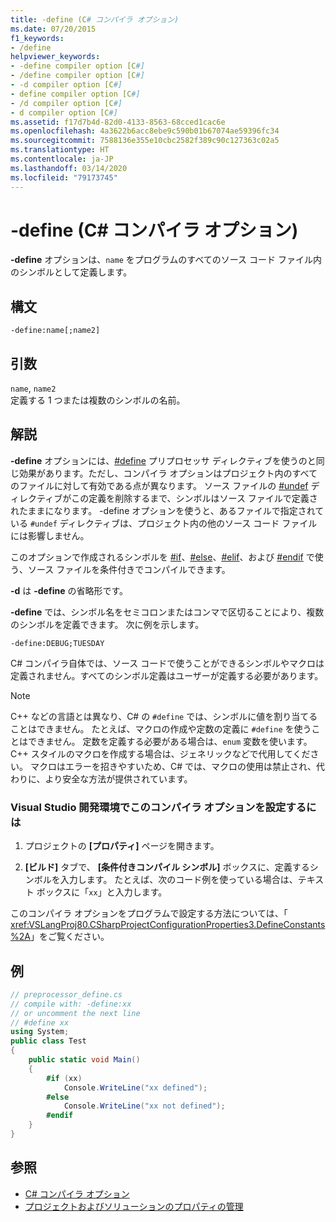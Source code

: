 ```yaml
---
title: -define (C# コンパイラ オプション)
ms.date: 07/20/2015
f1_keywords:
- /define
helpviewer_keywords:
- -define compiler option [C#]
- /define compiler option [C#]
- -d compiler option [C#]
- define compiler option [C#]
- /d compiler option [C#]
- d compiler option [C#]
ms.assetid: f17d7b4d-82d0-4133-8563-68cced1cac6e
ms.openlocfilehash: 4a3622b6acc8ebe9c590b01b67074ae59396fc34
ms.sourcegitcommit: 7588136e355e10cbc2582f389c90c127363c02a5
ms.translationtype: HT
ms.contentlocale: ja-JP
ms.lasthandoff: 03/14/2020
ms.locfileid: "79173745"
---
```

# <a name="-define-c-compiler-options"></a>-define (C# コンパイラ オプション)
**-define** オプションは、`name` をプログラムのすべてのソース コード ファイル内のシンボルとして定義します。  
  
## <a name="syntax"></a>構文  
  
```console  
-define:name[;name2]  
```  
  
## <a name="arguments"></a>引数  
 `name`, `name2`  
 定義する 1 つまたは複数のシンボルの名前。  
  
## <a name="remarks"></a>解説  
 **-define** オプションには、[#define](../preprocessor-directives/preprocessor-define.md) プリプロセッサ ディレクティブを使うのと同じ効果があります。ただし、コンパイラ オプションはプロジェクト内のすべてのファイルに対して有効である点が異なります。 ソース ファイルの [#undef](../preprocessor-directives/preprocessor-undef.md) ディレクティブがこの定義を削除するまで、シンボルはソース ファイルで定義されたままになります。 -define オプションを使うと、あるファイルで指定されている `#undef` ディレクティブは、プロジェクト内の他のソース コード ファイルには影響しません。  
  
 このオプションで作成されるシンボルを [#if](../preprocessor-directives/preprocessor-if.md)、[#else](../preprocessor-directives/preprocessor-else.md)、[#elif](../preprocessor-directives/preprocessor-elif.md)、および [#endif](../preprocessor-directives/preprocessor-endif.md) で使う、ソース ファイルを条件付きでコンパイルできます。  
  
 **-d** は **-define** の省略形です。  
  
 **-define** では、シンボル名をセミコロンまたはコンマで区切ることにより、複数のシンボルを定義できます。 次に例を示します。  
  
```console  
-define:DEBUG;TUESDAY  
```  
  
 C# コンパイラ自体では、ソース コードで使うことができるシンボルやマクロは定義されません。すべてのシンボル定義はユーザーが定義する必要があります。  
  
> [!NOTE]
> C++ などの言語とは異なり、C# の `#define` では、シンボルに値を割り当てることはできません。 たとえば、マクロの作成や定数の定義に `#define` を使うことはできません。 定数を定義する必要がある場合は、`enum` 変数を使います。 C++ スタイルのマクロを作成する場合は、ジェネリックなどで代用してください。 マクロはエラーを招きやすいため、C# では、マクロの使用は禁止され、代わりに、より安全な方法が提供されています。  
  
### <a name="to-set-this-compiler-option-in-the-visual-studio-development-environment"></a>Visual Studio 開発環境でこのコンパイラ オプションを設定するには  
  
1. プロジェクトの **[プロパティ]** ページを開きます。  
  
2. **[ビルド]** タブで、 **[条件付きコンパイル シンボル]** ボックスに、定義するシンボルを入力します。 たとえば、次のコード例を使っている場合は、テキスト ボックスに「`xx`」と入力します。  
  
 このコンパイラ オプションをプログラムで設定する方法については、「 <xref:VSLangProj80.CSharpProjectConfigurationProperties3.DefineConstants%2A>」をご覧ください。  
  
## <a name="example"></a>例  
  
```csharp  
// preprocessor_define.cs  
// compile with: -define:xx  
// or uncomment the next line  
// #define xx  
using System;  
public class Test
{  
    public static void Main()
    {  
        #if (xx)
            Console.WriteLine("xx defined");  
        #else  
            Console.WriteLine("xx not defined");  
        #endif  
    }  
}  
```  
  
## <a name="see-also"></a>参照

- [C# コンパイラ オプション](./index.md)
- [プロジェクトおよびソリューションのプロパティの管理](/visualstudio/ide/managing-project-and-solution-properties)
